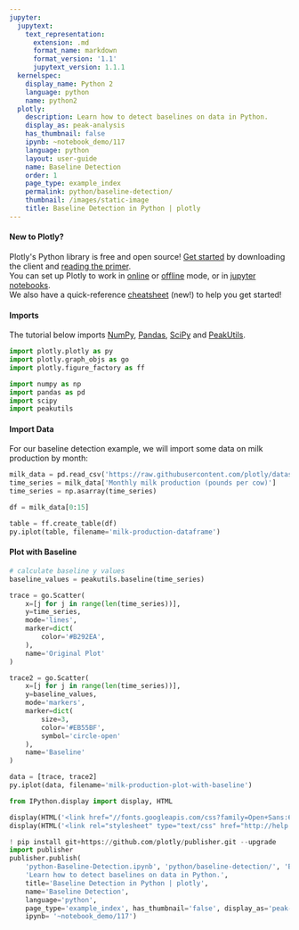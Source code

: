 ```yaml
---
jupyter:
  jupytext:
    text_representation:
      extension: .md
      format_name: markdown
      format_version: '1.1'
      jupytext_version: 1.1.1
  kernelspec:
    display_name: Python 2
    language: python
    name: python2
  plotly:
    description: Learn how to detect baselines on data in Python.
    display_as: peak-analysis
    has_thumbnail: false
    ipynb: ~notebook_demo/117
    language: python
    layout: user-guide
    name: Baseline Detection
    order: 1
    page_type: example_index
    permalink: python/baseline-detection/
    thumbnail: /images/static-image
    title: Baseline Detection in Python | plotly
---
```


#### New to Plotly?
Plotly's Python library is free and open source! [Get started](https://plot.ly/python/getting-started/) by downloading the client and [reading the primer](https://plot.ly/python/getting-started/).
<br>You can set up Plotly to work in [online](https://plot.ly/python/getting-started/#initialization-for-online-plotting) or [offline](https://plot.ly/python/getting-started/#initialization-for-offline-plotting) mode, or in [jupyter notebooks](https://plot.ly/python/getting-started/#start-plotting-online).
<br>We also have a quick-reference [cheatsheet](https://images.plot.ly/plotly-documentation/images/python_cheat_sheet.pdf) (new!) to help you get started!


#### Imports
The tutorial below imports [NumPy](http://www.numpy.org/), [Pandas](https://plot.ly/pandas/intro-to-pandas-tutorial/), [SciPy](https://www.scipy.org/) and [PeakUtils](http://pythonhosted.org/PeakUtils/).

```python
import plotly.plotly as py
import plotly.graph_objs as go
import plotly.figure_factory as ff

import numpy as np
import pandas as pd
import scipy
import peakutils
```

#### Import Data
For our baseline detection example, we will import some data on milk production by month:

```python
milk_data = pd.read_csv('https://raw.githubusercontent.com/plotly/datasets/master/monthly-milk-production-pounds.csv')
time_series = milk_data['Monthly milk production (pounds per cow)']
time_series = np.asarray(time_series)

df = milk_data[0:15]

table = ff.create_table(df)
py.iplot(table, filename='milk-production-dataframe')
```

#### Plot with Baseline

```python
# calculate baseline y values
baseline_values = peakutils.baseline(time_series)

trace = go.Scatter(
    x=[j for j in range(len(time_series))],
    y=time_series,
    mode='lines',
    marker=dict(
        color='#B292EA',
    ),
    name='Original Plot'
)

trace2 = go.Scatter(
    x=[j for j in range(len(time_series))],
    y=baseline_values,
    mode='markers',
    marker=dict(
        size=3,
        color='#EB55BF',
        symbol='circle-open'
    ),
    name='Baseline'
)

data = [trace, trace2]
py.iplot(data, filename='milk-production-plot-with-baseline')
```

```python
from IPython.display import display, HTML

display(HTML('<link href="//fonts.googleapis.com/css?family=Open+Sans:600,400,300,200|Inconsolata|Ubuntu+Mono:400,700" rel="stylesheet" type="text/css" />'))
display(HTML('<link rel="stylesheet" type="text/css" href="http://help.plot.ly/documentation/all_static/css/ipython-notebook-custom.css">'))

! pip install git+https://github.com/plotly/publisher.git --upgrade
import publisher
publisher.publish(
    'python-Baseline-Detection.ipynb', 'python/baseline-detection/', 'Baseline Detection | plotly',
    'Learn how to detect baselines on data in Python.',
    title='Baseline Detection in Python | plotly',
    name='Baseline Detection',
    language='python',
    page_type='example_index', has_thumbnail='false', display_as='peak-analysis', order=1,
    ipynb= '~notebook_demo/117')
```

```python

```